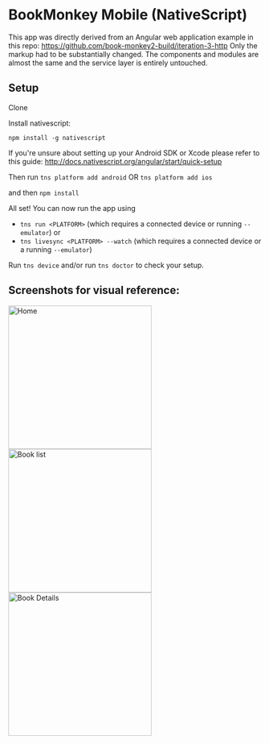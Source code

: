 # BookMonkey Mobile (NativeScript)

This app was directly derived from an Angular web application example in this repo:
https://github.com/book-monkey2-build/iteration-3-http
Only the markup had to be substantially changed. The components and modules are almost the same and the service layer is entirely untouched.

## Setup

Clone

Install nativescript:

```
npm install -g nativescript
```

If you're unsure about setting up your Android SDK or Xcode please refer to this guide: http://docs.nativescript.org/angular/start/quick-setup

Then run 
`tns platform add android` OR
`tns platform add ios`

and then `npm install`

All set! You can now run the app using

* `tns run <PLATFORM>` (which requires a connected device or running `--emulator`) or 
* `tns livesync <PLATFORM> --watch` (which requires a connected device or a running `--emulator`) 

Run `tns device` and/or run `tns doctor` to check your setup.

## Screenshots for visual reference:

<img src="https://github.com/angular-buch/book-monkey-nativescript/blob/master/screenshots/home_nexus.png" width="285" alt="Home"/>
<img src="https://github.com/angular-buch/book-monkey-nativescript/blob/master/screenshots/list_nexus.png" width="285" alt="Book list"/>
<img src="https://github.com/angular-buch/book-monkey-nativescript/blob/master/screenshots/details_nexus.png" width="285" alt="Book Details"/>
